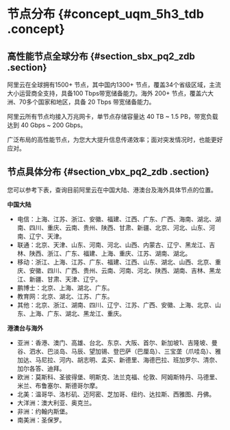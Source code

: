 # 节点分布 {#concept_uqm_5h3_tdb .concept}

## 高性能节点全球分布 {#section_sbx_pq2_zdb .section}

阿里云在全球拥有1500+ 节点，其中国内1300+ 节点，覆盖34个省级区域，主流大小运营商全支持，具备100 Tbps带宽储备能力。海外 200+ 节点，覆盖六大洲、70多个国家和地区，具备 20 Tbps 带宽储备能力。

阿里云所有节点均接入万兆网卡，单节点存储容量达 40 TB ~ 1.5 PB，带宽负载达到 40 Gbps ~ 200 Gbps。

广泛布局的高性能节点，为您大大提升信息传递效率；面对突发情况时，也能更好应对。

## 节点具体分布 {#section_vbx_pq2_zdb .section}

您可以参考下表，查询目前阿里云在中国大陆、港澳台及海外具体节点的位置。

**中国大陆**

-   电信：上海、江苏、浙江、安徽、福建、江西、广东、广西、海南、湖北、湖南、四川、重庆、云南、贵州、陕西、甘肃、新疆、北京、河北、山东、河南、辽宁、天津。
-   联通：北京、天津、山东、河南、河北、山西、内蒙古、辽宁、黑龙江、吉林、陕西、浙江、广东、福建、上海、重庆、江苏、湖南、湖北。
-   移动：浙江、上海、江苏、广东、福建、江西、山东、湖北、山西、北京、重庆、安徽、四川、广西、贵州、云南、河南、河北、陕西、湖南、吉林、黑龙江、新疆、甘肃、天津、辽宁。
-   鹏博士：北京、上海、湖北、广东。
-   教育网：北京、湖北、江苏、广东。
-   其他：北京、浙江、湖南、四川、辽宁、江苏、广西、安徽、上海、北京、山东、上海、广东、湖北、黑龙江、重庆。

**港澳台与海外**

-   亚洲：香港、澳门、高雄、台北、东京、大阪、首尔、新加坡1、吉隆坡、曼谷、泗水、巴淡岛、马辰、望加锡、登巴萨（巴厘岛）、三宝垄（爪哇岛）、雅加达、马尼拉、河内、胡志明、孟买、新德里、海德巴拉、班加罗尔、清奈、加尔各答、迪拜。
-   欧洲：莫斯科、圣彼得堡、明斯克、法兰克福、伦敦、阿姆斯特丹、马德里、米兰、布鲁塞尔、斯德哥尔摩。
-   北美：温哥华、洛杉矶、迈阿密、芝加哥、纽约、达拉斯、西雅图、丹佛。
-   大洋洲：澳大利亚、奥克兰。
-   非洲：约翰内斯堡。
-   南美洲：圣保罗。

